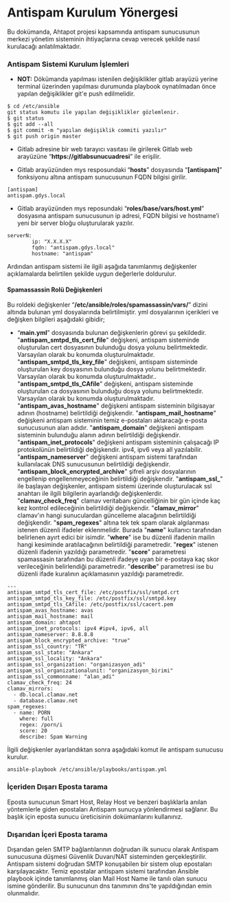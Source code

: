 ﻿# Antispam Kurulum Yönergesi


Bu dokümanda, Ahtapot projesi kapsamında antispam sunucusunun merkezi yönetim sisteminin ihtiyaçlarına cevap verecek şekilde nasıl kurulacağı anlatılmaktadır.

### Antispam Sistemi Kurulum İşlemleri

* **NOT:** Dökümanda yapılması istenilen değişiklikler gitlab arayüzü yerine terminal üzerinden yapılması durumunda playbook oynatılmadan önce yapılan değişiklikler git'e push edilmelidir.

```
$ cd /etc/ansible
git status komutu ile yapılan değişiklikler gözlemlenir.
$ git status  
$ git add --all
$ git commit -m "yapılan değişiklik commiti yazılır"
$ git push origin master
```

* Gitlab adresine  bir web tarayıcı vasıtası ile girilerek Gitlab web arayüzüne “**https://gitlabsunucuadresi**” ile erişilir. 

* Gitlab arayüzünden mys resposundaki “**hosts**” dosyasında “**[antispam]**” fonksiyonu altına antispam sunucusunun FQDN bilgisi girilir.

```
[antispam]
antispam.gdys.local
``` 

* Gitlab arayüzünden mys reposundaki  “**roles/base/vars/host.yml**” dosyasına antispam sunucusunun ip adresi, FQDN bilgisi ve hostname’i yeni bir server bloğu oluşturularak yazılır. 

```
serverN:
        ip: "X.X.X.X"
        fqdn: "antispam.gdys.local"
        hostname: "antispam"
```

Ardından antispam sistemi ile ilgili aşağıda tanımlanmış değişkenler açıklamalarda belirtilen şekilde uygun değerlerle doldurulur.

#### Spamassassin Rolü Değişkenleri
Bu roldeki değişkenler “**/etc/ansible/roles/spamassassin/vars/**” dizini altında bulunan yml dosyalarında belirtilmiştir. yml dosyalarının içerikleri ve değişken bilgileri aşağıdaki gibidir;

-   “**main.yml**” dosyasında bulunan değişkenlerin görevi şu şekildedir. "**antispam_smtpd_tls_cert_file**" değişkeni, antispam sisteminde oluşturulan cert dosyasının bulunduğu dosya yolunu belirtmektedir. Varsayılan olarak bu konumda oluşturulmaktadır. "**antispam_smtpd_tls_key_file**" değişkeni, antispam sisteminde oluşturulan key dosyasının bulunduğu dosya yolunu belirtmektedir. Varsayılan olarak bu konumda oluşturulmaktadır.. "**antispam_smtpd_tls_CAfile**" değişkeni, antispam sisteminde oluşturulan ca dosyasının bulunduğu dosya yolunu belirtmektedir. Varsayılan olarak bu konumda oluşturulmaktadır. "**antispam_avas_hostname**" değişkeni antispam sisteminin bilgisayar adının (hostname) belirtildiği değişkendir. "**antispam_mail_hostname**" değişkeni antispam sisteminin temiz e-postaları aktaracağı e-posta sunucusunun alan adıdır. "**antispam_domain**" değişkeni antispam sisteminin bulunduğu alanın adının belirtildiği değişkendir.  "**antispam_inet_protocols**" değişkeni antispam sisteminin çalışacağı IP protokolünün belirtildiği değişkendir. ipv4, ipv6 veya all yazılabilir. "**antispam_nameserver**" değişkeni antispam sistemi tarafından kullanılacak DNS sunucusunun belirtildiği değişkendir. "**antispam_block_encrypted_archive**" şifreli arşiv dosyalarının engellenip engellenmeyeceğinin belirtildiği değişkendir. "**antispam_ssl_**" ile başlayan değişkenler, antispam sistemi üzerinde oluşturulacak ssl anahtarı ile ilgili bilgilerin ayarlandığı değişkenlerdir. "**clamav_check_freq**" clamav veritabanı güncelliğinin bir gün içinde kaç kez kontrol edileceğinin belirtildiği değişkendir. "**clamav_mirror**" clamav'ın hangi sunuculardan güncelleme alacağının belirtildiği değişkendir. "**spam_regexes**" altına tek tek spam olarak algılanması istenen düzenli ifadeler eklenmelidir. Burada "**name**" kullanıcı tarafından belirlenen ayırt edici bir isimdir. "**where**" ise bu düzenli ifadenin mailin hangi kesiminde aratılacağının belirtildiği parametredir. "**regex**" istenen düzenli ifadenin yazıldığı parametredir. "**score**" parametresi spamassasin tarafından bu düzenli ifadeye uyan bir e-postaya kaç skor verileceğinin belirlendiği parametredir. "**describe**" parametresi ise bu düzenli ifade kuralının açıklamasının yazıldığı parametredir.

```
---
antispam_smtpd_tls_cert_file: /etc/postfix/ssl/smtpd.crt
antispam_smtpd_tls_key_file: /etc/postfix/ssl/smtpd.key
antispam_smtpd_tls_CAfile: /etc/postfix/ssl/cacert.pem
antispam_avas_hostname: avas
antispam_mail_hostname: mail
antispam_domain: ahtapot
antispam_inet_protocols: ipv4 #ipv4, ipv6, all
antispam_nameserver: 8.8.8.8
antispam_block_encrypted_archive: "true"
antispam_ssl_country: "TR"
antispam_ssl_state: "Ankara"
antispam_ssl_locality: "Ankara"
antispam_ssl_organization: "organizasyon_adi"
antispam_ssl_organizationalunit: "organizasyon_birimi"
antispam_ssl_commonname: "alan_adi"
clamav_check_freq: 24
clamav_mirrors:
  - db.local.clamav.net
  - database.clamav.net
spam_regexes:
  - name: PORN
    where: full
    regex: /porn/i
    score: 20
    describe: Spam Warning
```

İlgili değişkenler ayarlandıktan sonra aşağıdaki komut ile antispam sunucusu kurulur.

```
ansible-playbook /etc/ansible/playbooks/antispam.yml
```

### İçeriden Dışarı Eposta tarama
Eposta sunucunun Smart Host, Relay Host ve benzeri başlıklarla anılan yöntemlerle giden epostaları Antispam sunucya yönlendirmesi sağlanır. Bu başlık için eposta sunucu üreticisinin dokümanlarını kullanınız.

### Dışarıdan İçeri Eposta tarama
Dışarıdan gelen SMTP bağlantılarının doğrudan ilk sunucu olarak Antispam sunucusuna düşmesi Güvenlik Duvarı/NAT sisteminden gerçekleştirilir. Antispam sistemi doğrudan SMTP konuşabilen bir sistem olup epostaları karşılayacaktır. Temiz epostalar antispam sistemi tarafından Ansible playbook içinde tanımlanmış olan Mail Host Name ile tanılı olan sunucu ismine gönderilir. Bu sunucunun dns tanımının dns'te yapıldığından emin olunmalıdır. 

